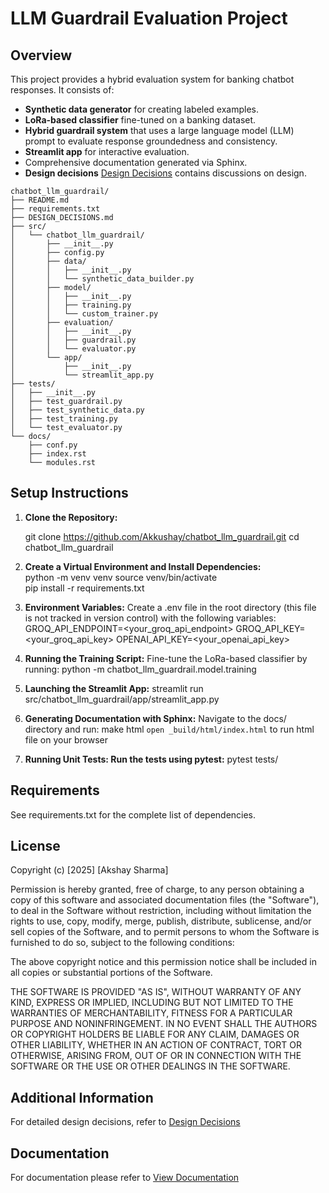 # LLM Guardrail Evaluation Project

## Overview
This project provides a hybrid evaluation system for banking chatbot responses. It consists of:
- **Synthetic data generator** for creating labeled examples.
- **LoRa-based classifier** fine-tuned on a banking dataset.
- **Hybrid guardrail system** that uses a large language model (LLM) prompt to evaluate response groundedness and consistency.
- **Streamlit app** for interactive evaluation.
- Comprehensive documentation generated via Sphinx.
- **Design decisions** [Design Decisions](DESIGN_DECISIONS.md) contains discussions on design.

```plaintext
chatbot_llm_guardrail/
├── README.md
├── requirements.txt
├── DESIGN_DECISIONS.md
├── src/
│   └── chatbot_llm_guardrail/
│       ├── __init__.py
│       ├── config.py
│       ├── data/
│       │   ├── __init__.py
│       │   └── synthetic_data_builder.py
│       ├── model/
│       │   ├── __init__.py
│       │   ├── training.py
│       │   └── custom_trainer.py
│       ├── evaluation/
│       │   ├── __init__.py
│       │   ├── guardrail.py
│       │   └── evaluator.py
│       └── app/
│           ├── __init__.py
│           └── streamlit_app.py
├── tests/
│   ├── __init__.py
│   ├── test_guardrail.py
│   ├── test_synthetic_data.py
│   ├── test_training.py
│   └── test_evaluator.py
└── docs/
    ├── conf.py
    ├── index.rst
    └── modules.rst
```



## Setup Instructions

1. **Clone the Repository:**

	git clone https://github.com/Akkushay/chatbot_llm_guardrail.git
	cd chatbot_llm_guardrail

2. **Create a Virtual Environment and Install Dependencies:**	
	python -m venv venv
	source venv/bin/activate  
	pip install -r requirements.txt

3. **Environment Variables:** Create a .env file in the root directory (this file is not tracked in version control) with the following variables:
	GROQ_API_ENDPOINT=<your_groq_api_endpoint>
	GROQ_API_KEY=<your_groq_api_key>
	OPENAI_API_KEY=<your_openai_api_key>

4. **Running the Training Script:** Fine-tune the LoRa-based classifier by running:
	python -m chatbot_llm_guardrail.model.training


5. **Launching the Streamlit App:**
	streamlit run src/chatbot_llm_guardrail/app/streamlit_app.py


6. **Generating Documentation with Sphinx:** Navigate to the docs/ directory and run:
	make html 
	```open _build/html/index.html``` to run html file on your browser

7. **Running Unit Tests: Run the tests using pytest:**
	pytest tests/


## Requirements
See requirements.txt for the complete list of dependencies.

## License
Copyright (c) [2025] [Akshay Sharma]

Permission is hereby granted, free of charge, to any person obtaining a copy
of this software and associated documentation files (the "Software"), to deal
in the Software without restriction, including without limitation the rights
to use, copy, modify, merge, publish, distribute, sublicense, and/or sell
copies of the Software, and to permit persons to whom the Software is
furnished to do so, subject to the following conditions:

The above copyright notice and this permission notice shall be included in all
copies or substantial portions of the Software.

THE SOFTWARE IS PROVIDED "AS IS", WITHOUT WARRANTY OF ANY KIND, EXPRESS OR
IMPLIED, INCLUDING BUT NOT LIMITED TO THE WARRANTIES OF MERCHANTABILITY,
FITNESS FOR A PARTICULAR PURPOSE AND NONINFRINGEMENT. IN NO EVENT SHALL THE
AUTHORS OR COPYRIGHT HOLDERS BE LIABLE FOR ANY CLAIM, DAMAGES OR OTHER
LIABILITY, WHETHER IN AN ACTION OF CONTRACT, TORT OR OTHERWISE, ARISING FROM,
OUT OF OR IN CONNECTION WITH THE SOFTWARE OR THE USE OR OTHER DEALINGS IN THE
SOFTWARE.


## Additional Information
For detailed design decisions, refer to [Design Decisions](DESIGN_DECISIONS.md)

## Documentation
For documentation please refer to [View Documentation](https://akkushay.github.io/chatbot_llm_guardrail/)
